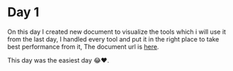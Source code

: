  # Day 1
 

On this day I created new document to visualize the tools which i will 
use it from the last day, I handled every tool and put it in the right place 
to take best performance from it, The document url is [here](https://lucid.app/lucidchart/33359c08-33a1-42fc-ba2d-8ef5d2ac4166/edit?invitationId=inv_edd963bc-0c5d-4ab5-be58-db6f87283803).


This day was the easiest day 😂❤️.
